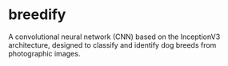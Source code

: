 # breedify
A convolutional neural network (CNN) based on the InceptionV3 architecture, designed to classify and identify dog breeds from photographic images.
